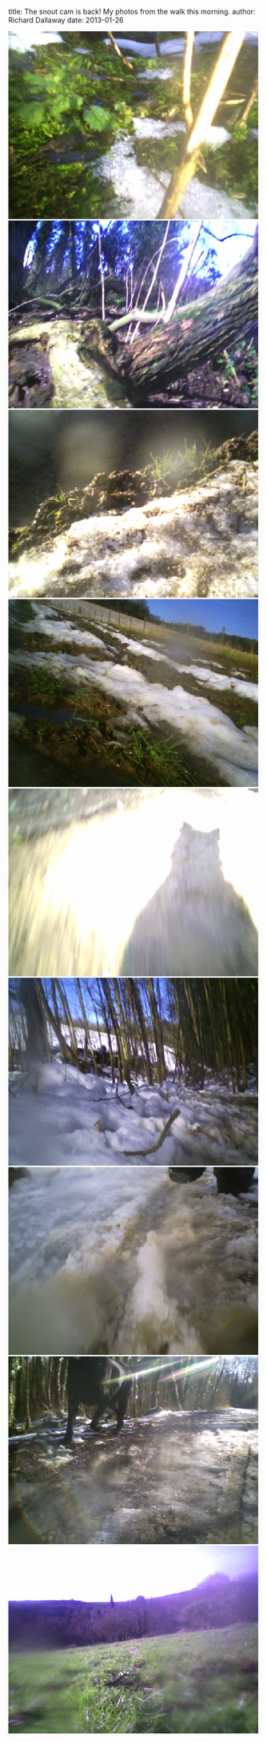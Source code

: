 
title: The snout cam is back! My photos from the walk this morning.
author: Richard Dallaway
date: 2013-01-26

<div><a href="/media/PICT0016.JPG"><img width="500" src="/media/PICT0016.JPG.500.JPG" height="375"></img></a></div><div><a href="/media/PICT0017.JPG"><img width="500" src="/media/PICT0017.JPG.500.JPG" height="375"></img></a></div><div><a href="/media/PICT0021.JPG"><img width="500" src="/media/PICT0021.JPG.500.JPG" height="375"></img></a></div><div><a href="/media/PICT0022.JPG"><img width="500" src="/media/PICT0022.JPG.500.JPG" height="375"></img></a></div><div><a href="/media/PICT0033.JPG"><img width="500" src="/media/PICT0033.JPG.500.JPG" height="375"></img></a></div><div><a href="/media/PICT0037.JPG"><img width="500" src="/media/PICT0037.JPG.500.JPG" height="375"></img></a></div><div><a href="/media/PICT0049.JPG"><img width="500" src="/media/PICT0049.JPG.500.JPG" height="375"></img></a></div><div><a href="/media/PICT0053.JPG"><img width="500" src="/media/PICT0053.JPG.500.JPG" height="375"></img></a></div><div><a href="/media/PICT0071.JPG"><img width="500" src="/media/PICT0071.JPG.500.JPG" height="375"></img></a></div>


          
    